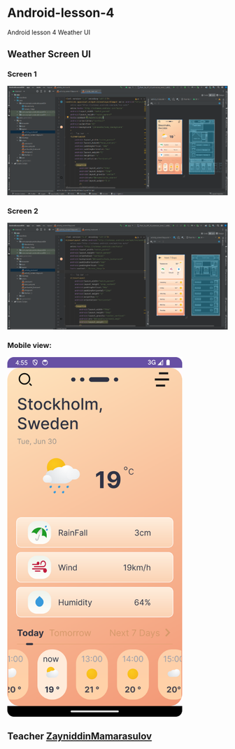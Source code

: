 # Android-lesson-4
Android lesson 4 Weather UI
## Weather Screen UI
### Screen 1
<img src="images/Screenshot 2023-07-31 165359.png" title="screen 1">

### Screen 2
<img src="images/Screenshot 2023-07-31 165346.png" title="screen 1">

### Mobile view:
<img src="images/Screenshot_20230731_165528.png" width = 400 title="mobile view">

## Teacher <a href="http://github.com/zayniddinmamarasulov">ZayniddinMamarasulov</a>
